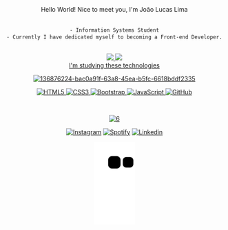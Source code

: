 <div align="center">
  Hello World! Nice to meet you, I'm João Lucas Lima  
<br><br>

</h3>

```
- Information Systems Student
- Currently I have dedicated myself to becoming a Front-end Developer.
```
<br>

<div>
  <a href="https://github.com/oJoaoLucas">
    <img height="200em" src="https://github-readme-stats-sigma-five.vercel.app/api/top-langs/?username=ojoaolucas&layout=compact&langs_count=7&theme=dracula"/>
    <img height="200em" src="https://github-readme-stats-sigma-five.vercel.app/api/top-langs/?username=ojoaolucas&show_icons=true&theme=dracula&include_all_commits=true&count_private=true"/>
</div>
  
 <div>
   I'm studying these technologies
    
![136876224-bac0a91f-63a8-45ea-b5fc-6618bddf2335](https://user-images.githubusercontent.com/94051879/194400886-f9f8b0ca-e4fc-44a5-829a-10cb25082eda.gif)

   ![HTML5](https://img.shields.io/badge/-HTML5-E34F26?style=flat-square&logo=html5&logoColor=white)
   ![CSS3](https://img.shields.io/badge/-CSS3-1572B6?style=flat-square&logo=css3)
   ![Bootstrap](https://img.shields.io/badge/-Bootstrap-563D7C?style=flat-square&logo=bootstrap)
   ![JavaScript](https://img.shields.io/badge/-JavaScript-black?style=flat-square&logo=javascript)
   ![GitHub](https://img.shields.io/badge/-GitHub-181717?style=flat-square&logo=github)    
 
</div>
    
<br>

<div> 
  
  ![6](https://pporg-cdn.nullcontent.net/monthly_2018_05/large.5aec4287c9aee_EeveeGif.gif.1687bde4b30e4ce1dd93c67f4bd13d24.gif)
 
  [![Instagram](https://img.shields.io/badge/Instagram-E4405F?style=for-the-badge&logo=instagram&logoColor=white)](https://instagram.com/ojoaolucas0?igshid=YmMyMTA2M2Y=)
  [![Spotify](https://img.shields.io/badge/Spotify-1ED760?&style=for-the-badge&logo=spotify&logoColor=white)](https://open.spotify.com/user/jo%C3%A3olucaslimaaa)
  [![Linkedin](https://img.shields.io/badge/LinkedIn-0077B5?style=for-the-badge&logo=linkedin&logoColor=white)](https://www.linkedin.com/in/ojoaolucaslima/)

  ![Snake animation](https://github.com/oJoaoLucas/oJoaoLucas/blob/output/github-contribution-grid-snake.svg)
 
</div>
